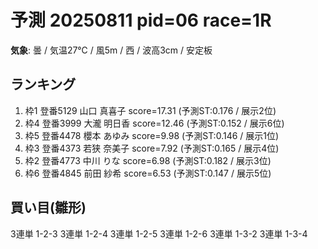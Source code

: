 # 予測 20250811 pid=06 race=1R
**気象**: 曇 / 気温27℃ / 風5m / 西 / 波高3cm / 安定板

## ランキング
1. 枠1 登番5129 山口 真喜子  score=17.31  (予測ST:0.176 / 展示2位)
2. 枠4 登番3999 大瀧 明日香  score=12.46  (予測ST:0.152 / 展示6位)
3. 枠5 登番4478 櫻本 あゆみ  score=9.98  (予測ST:0.146 / 展示1位)
4. 枠3 登番4373 若狭 奈美子  score=7.92  (予測ST:0.165 / 展示4位)
5. 枠2 登番4773 中川 りな  score=6.98  (予測ST:0.182 / 展示3位)
6. 枠6 登番4845 前田 紗希  score=6.53  (予測ST:0.147 / 展示5位)

## 買い目(雛形)
3連単 1-2-3
3連単 1-2-4
3連単 1-2-5
3連単 1-2-6
3連単 1-3-2
3連単 1-3-4
